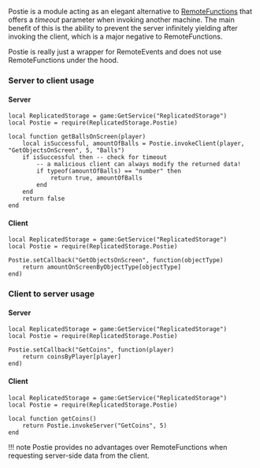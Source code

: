 Postie is a module acting as an elegant alternative to [RemoteFunctions](https://developer.roblox.com/en-us/api-reference/class/RemoteFunction) that offers a *timeout* parameter when invoking another machine. The main benefit of this is the ability to prevent the server infinitely yielding after invoking the client, which is a major negative to RemoteFunctions.

Postie is really just a wrapper for RemoteEvents and does not use RemoteFunctions under the hood.

### Server to client usage

#### Server
```
local ReplicatedStorage = game:GetService("ReplicatedStorage")
local Postie = require(ReplicatedStorage.Postie)

local function getBallsOnScreen(player)
	local isSuccessful, amountOfBalls = Postie.invokeClient(player, "GetObjectsOnScreen", 5, "Balls")
	if isSuccessful then -- check for timeout
		-- a malicious client can always modify the returned data!
		if typeof(amountOfBalls) == "number" then
			return true, amountOfBalls
		end
	end
	return false
end
```

#### Client
```
local ReplicatedStorage = game:GetService("ReplicatedStorage")
local Postie = require(ReplicatedStorage.Postie)

Postie.setCallback("GetObjectsOnScreen", function(objectType)
	return amountOnScreenByObjectType[objectType]
end)
```

### Client to server usage

#### Server
```
local ReplicatedStorage = game:GetService("ReplicatedStorage")
local Postie = require(ReplicatedStorage.Postie)

Postie.setCallback("GetCoins", function(player)
	return coinsByPlayer[player]
end)
```

#### Client
```
local ReplicatedStorage = game:GetService("ReplicatedStorage")
local Postie = require(ReplicatedStorage.Postie)

local function getCoins()
	return Postie.invokeServer("GetCoins", 5)
end
```

!!! note
	Postie provides no advantages over RemoteFunctions when requesting server-side data from the client.
